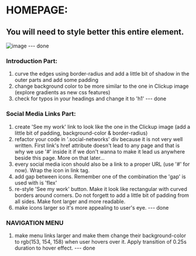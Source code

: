 # HOMEPAGE:
## You will need to style better this entire element. 
![image](https://github.com/BrankoNinic993/Portfolio/assets/95103431/ab64c8eb-70e2-495e-83c2-cf776689743b) --- done
### Introduction Part:
1. curve the edges using border-radius and add a little bit of shadow in the outer parts and add some padding
2. change background color to be more similar to the one in Clickup image (explore gradients as new css features)
3. check for typos in your headings and change it to 'h1' --- done
### Social Media Links Part:
1. create 'See my work' link to look like the one in the Clickup image (add a little bit of padding, background-color & border-radius)
2. refactor your code in '.social-networks' div because it is not very well written. First link's href attribute doesn't lead to any page and that is why we use '#' inside it if we don't wanna to make it lead us anywhere beside this page. More on that later...
3. every social media icon should also be a link to a proper URL (use '#' for now). Wrap the icon in link tag.
4. add gap between icons. Remember one of the combination the 'gap' is used with is 'flex'
5. re-style 'See my work' button. Make it look like rectangular with curved borders around corners. Do not forgett to add a little bit of padding from all sides. Make font larger and more readable.
6. make icons larger so it's more appealing to user's eye. --- done

### NAVIGATION MENU
1. make menu links larger and make them change their background-color to rgb(153, 154, 158) when user hovers over it. Apply transition of 0.25s duration to hover effect. --- done
